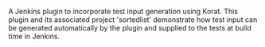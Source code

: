 A Jenkins plugin to incorporate test input generation using Korat. This plugin and its associated project 'sortedlist' demonstrate how test input can be generated automatically by the plugin and supplied to the tests at build time in Jenkins.
